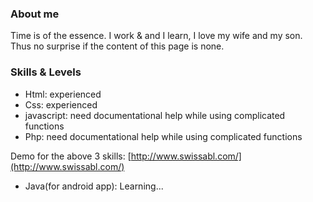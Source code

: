 ### About me
Time is of the essence.
I work & and I learn,
I love my wife and my son.
Thus no surprise if the content of this page is none.

### Skills & Levels

* Html: experienced
* Css: experienced
* javascript: need documentational help while using complicated functions
* Php: need documentational help while using complicated functions

Demo for the above 3 skills: [http://www.swissabl.com/](http://www.swissabl.com/)

* Java(for android app): Learning...


